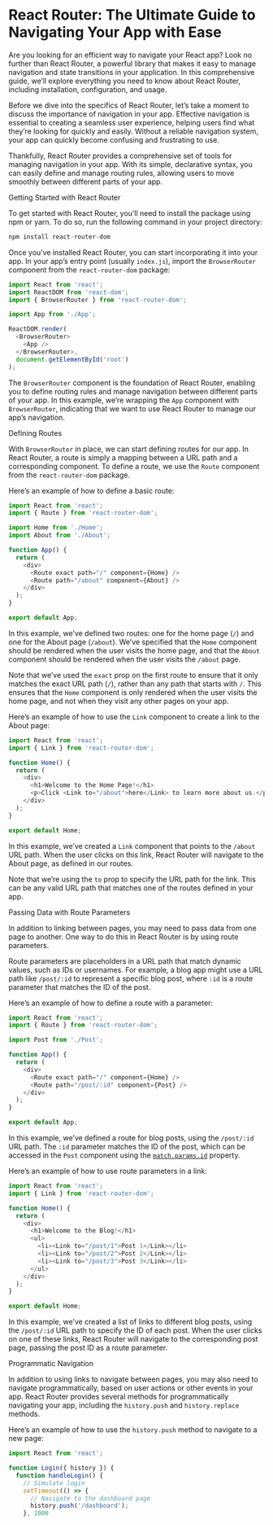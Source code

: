 # React Router: The Ultimate Guide to Navigating Your App with Ease

Are you looking for an efficient way to navigate your React app? Look no further than React Router, a powerful library that makes it easy to manage navigation and state transitions in your application. In this comprehensive guide, we’ll explore everything you need to know about React Router, including installation, configuration, and usage.

Before we dive into the specifics of React Router, let’s take a moment to discuss the importance of navigation in your app. Effective navigation is essential to creating a seamless user experience, helping users find what they’re looking for quickly and easily. Without a reliable navigation system, your app can quickly become confusing and frustrating to use.

Thankfully, React Router provides a comprehensive set of tools for managing navigation in your app. With its simple, declarative syntax, you can easily define and manage routing rules, allowing users to move smoothly between different parts of your app.

Getting Started with React Router

To get started with React Router, you’ll need to install the package using npm or yarn. To do so, run the following command in your project directory:

```javascript
npm install react-router-dom
```

Once you’ve installed React Router, you can start incorporating it into your app. In your app’s entry point (usually `index.js`), import the `BrowserRouter` component from the `react-router-dom` package:

```javascript
import React from 'react';
import ReactDOM from 'react-dom';
import { BrowserRouter } from 'react-router-dom';

import App from './App';

ReactDOM.render(
  <BrowserRouter>
    <App />
  </BrowserRouter>,
  document.getElementById('root')
);
```

The `BrowserRouter` component is the foundation of React Router, enabling you to define routing rules and manage navigation between different parts of your app. In this example, we’re wrapping the `App` component with `BrowserRouter`, indicating that we want to use React Router to manage our app’s navigation.

Defining Routes

With `BrowserRouter` in place, we can start defining routes for our app. In React Router, a route is simply a mapping between a URL path and a corresponding component. To define a route, we use the `Route` component from the `react-router-dom` package.

Here’s an example of how to define a basic route:

```javascript
import React from 'react';
import { Route } from 'react-router-dom';

import Home from './Home';
import About from './About';

function App() {
  return (
    <div>
      <Route exact path="/" component={Home} />
      <Route path="/about" component={About} />
    </div>
  );
}

export default App;
```

In this example, we’ve defined two routes: one for the home page (`/`) and one for the About page (`/about`). We’ve specified that the `Home` component should be rendered when the user visits the home page, and that the `About` component should be rendered when the user visits the `/about` page.

Note that we’ve used the `exact` prop on the first route to ensure that it only matches the exact URL path (`/`), rather than any path that starts with `/`. This ensures that the `Home` component is only rendered when the user visits the home page, and not when they visit any other pages on your app.

Here’s an example of how to use the `Link` component to create a link to the About page:

```javascript
import React from 'react';
import { Link } from 'react-router-dom';

function Home() {
  return (
    <div>
      <h1>Welcome to the Home Page!</h1>
      <p>Click <Link to="/about">here</Link> to learn more about us.</p>
    </div>
  );
}

export default Home;
```

In this example, we’ve created a `Link` component that points to the `/about` URL path. When the user clicks on this link, React Router will navigate to the About page, as defined in our routes.

Note that we’re using the `to` prop to specify the URL path for the link. This can be any valid URL path that matches one of the routes defined in your app.

Passing Data with Route Parameters

In addition to linking between pages, you may need to pass data from one page to another. One way to do this in React Router is by using route parameters.

Route parameters are placeholders in a URL path that match dynamic values, such as IDs or usernames. For example, a blog app might use a URL path like `/post/:id` to represent a specific blog post, where `:id` is a route parameter that matches the ID of the post.

Here’s an example of how to define a route with a parameter:

```javascript
import React from 'react';
import { Route } from 'react-router-dom';

import Post from './Post';

function App() {
  return (
    <div>
      <Route exact path="/" component={Home} />
      <Route path="/post/:id" component={Post} />
    </div>
  );
}

export default App;
```

In this example, we’ve defined a route for blog posts, using the `/post/:id` URL path. The `:id` parameter matches the ID of the post, which can be accessed in the `Post` component using the [`match.params.id`](http://match.params.id) property.

Here’s an example of how to use route parameters in a link:

```javascript
import React from 'react';
import { Link } from 'react-router-dom';

function Home() {
  return (
    <div>
      <h1>Welcome to the Blog!</h1>
      <ul>
        <li><Link to="/post/1">Post 1</Link></li>
        <li><Link to="/post/2">Post 2</Link></li>
        <li><Link to="/post/3">Post 3</Link></li>
      </ul>
    </div>
  );
}

export default Home;
```

In this example, we’ve created a list of links to different blog posts, using the `/post/:id` URL path to specify the ID of each post. When the user clicks on one of these links, React Router will navigate to the corresponding post page, passing the post ID as a route parameter.

Programmatic Navigation

In addition to using links to navigate between pages, you may also need to navigate programmatically, based on user actions or other events in your app. React Router provides several methods for programmatically navigating your app, including the `history.push` and `history.replace` methods.

Here’s an example of how to use the `history.push` method to navigate to a new page:

```javascript
import React from 'react';

function Login({ history }) {
  function handleLogin() {
    // Simulate login
    setTimeout(() => {
      // Navigate to the dashboard page
      history.push('/dashboard');
    }, 1000
```